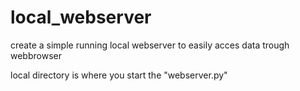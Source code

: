 # local_webserver
create a simple running local webserver to easily acces data trough webbrowser 

local directory is where you start the "webserver.py"
